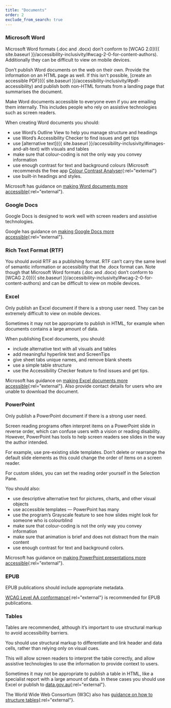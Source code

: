 ```yaml
---
title: "Documents"
order: 2
exclude_from_search: true
---
```


### Microsoft Word

Microsoft Word formats (.doc and .docx) don’t conform to [WCAG 2.0]({{ site.baseurl }}/accessibility-inclusivity/#wcag-2-0-for-content-authors).  Additionally they can be difficult to view on mobile devices.

Don’t publish Word documents on the web on their own. Provide the information on an HTML page as well. If this isn't possible, [create an accessible PDF]({{ site.baseurl }}/accessibility-inclusivity/#pdf-accessibility) and publish both non-HTML formats from a landing page that summarises the document.

Make Word documents accessible to everyone even if you are emailing them internally. This includes people who rely on assistive technologies such as screen readers.

When creating Word documents you should:

- use Word’s Outline View to help you manage structure and headings
- use Word’s Accessibility Checker to find issues and get tips
- use [alternative text]({{ site.baseurl }}/accessibility-inclusivity/#images-and-alt-text) with visuals and tables
- make sure that colour-coding is not the only way you convey information
- use enough contrast for text and background colours (Microsoft recommends the free app [Colour Contrast Analyser](https://www.paciellogroup.com/resources/contrastanalyser/){:rel="external"}
- use built-in headings and styles.

Microsoft has guidance on [making Word documents more accessible](https://support.office.com/en-us/article/Creating-accessible-Word-documents-d9bf3683-87ac-47ea-b91a-78dcacb3c66d?CTT=3&amp;CorrelationId=b3c40249-a7fa-4300-9c12-5d0f79242a78&amp;ui=en-US&amp;rs=en-US&amp;ad=US){:rel="external"}.

### Google Docs

Google Docs is designed to work well with screen readers and assistive technologies.

Google has guidance on [making Google Docs more accessible](https://support.google.com/docs/answer/6199477?hl=en){:rel="external"}.

### Rich Text Format (RTF)

You should avoid RTF as a publishing format. RTF can’t carry the same level of semantic information or accessibility that the .docx format can. Note though that Microsoft Word formats (.doc and .docx) don’t conform to [WCAG 2.0]({{ site.baseurl }}/accessibility-inclusivity/#wcag-2-0-for-content-authors) and can be difficult to view on mobile devices.

### Excel
Only publish an Excel document if there is a strong user need. They can be extremely difficult to view on mobile devices.

Sometimes it may not be appropriate to publish in HTML, for example when documents contains a large amount of data.

When publishing Excel documents, you should:

- include alternative text with all visuals and tables
- add meaningful hyperlink text and ScreenTips
- give sheet tabs unique names, and remove blank sheets
- use a simple table structure
- use the Accessibility Checker feature to find issues and get tips.

Microsoft has guidance on [making Excel documents more accessible](https://support.office.com/en-us/article/Make-your-Excel-spreadsheets-accessible-6cc05fc5-1314-48b5-8eb3-683e49b3e593){:rel="external"}. Also provide contact details for users who are unable to download the document.

### PowerPoint 
Only publish a PowerPoint document if there is a strong user need. 

Screen reading programs often interpret items on a PowerPoint slide in reverse order, which can confuse users with a vision or reading disability. However, PowerPoint has tools to help screen readers see slides in the way the author intended.

For example, use pre-existing slide templates. Don’t delete or rearrange the default slide elements as this could change the order of items on a screen reader.

For custom slides, you can set the reading order yourself in the Selection Pane.

You should also:

- use descriptive alternative text for pictures, charts, and other visual objects
- use accessible templates — PowerPoint has many
- use the program’s Grayscale feature to see how slides might look for someone who is colourblind
- make sure that colour-coding is not the only way you convey information
- make sure that animation is brief and does not distract from the main content
- use enough contrast for text and background colors.

Microsoft has guidance on [making PowerPoint presentations more accessible](https://support.office.com/en-us/article/Create-more-accessible-slides-794fc5da-f686-464d-8c29-1c6ab8515465?ui=en-US&rs=en-US&ad=US){:rel="external"}. 

### EPUB
EPUB publications should include appropriate metadata.

[WCAG Level AA conformance](https://www.w3.org/WAI/WCAG20/quickref/#top){:rel="external"} is recommended for EPUB publications.

### Tables

Tables are recommended, although it’s important to use structural markup to avoid accessibility barriers. 

You should use structural markup to differentiate and link header and data cells, rather than relying only on visual cues. 

This will allow screen readers to interpret the table correctly, and allow assistive technologies to use the information to provide context to users.

Sometimes it may not be appropriate to publish a table in HTML, like a specialist report with a large amount of data. In these cases you should use Excel or publish to [data.gov.au](http://data.gov.au){:rel="external"}.

The World Wide Web Consortium (W3C) also has [guidance on how to structure tables](https://www.w3.org/WAI/tutorials/tables/){:rel="external"}.
